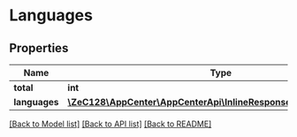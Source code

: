 # Languages

## Properties
Name | Type | Description | Notes
------------ | ------------- | ------------- | -------------
**total** | **int** |  | [optional] 
**languages** | [**\ZeC128\AppCenter\AppCenterApi\InlineResponse20085Languages[]**](InlineResponse20085Languages.md) |  | [optional] 

[[Back to Model list]](../README.md#documentation-for-models) [[Back to API list]](../README.md#documentation-for-api-endpoints) [[Back to README]](../README.md)


